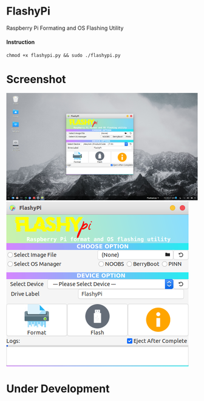 # FlashyPi
Raspberry Pi Formating and OS Flashing Utility
#### Instruction
```shell
chmod +x flashypi.py && sudo ./flashypi.py
```
# Screenshot
![alt text](https://github.com/xhimanshuz/FlashyPi/blob/master/data/img1.png)
![alt text](https://github.com/xhimanshuz/FlashyPi/blob/master/data/img2.png)


# Under Development
